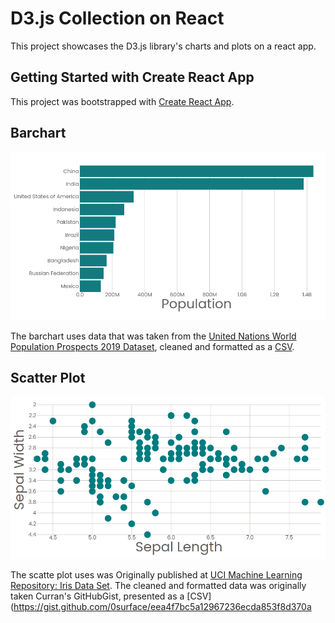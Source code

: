 # D3.js Collection on React

This project showcases the D3.js library's charts and plots on a react app.

## Getting Started with Create React App

This project was bootstrapped with [Create React App](https://github.com/facebook/create-react-app).

## Barchart

![D3.js_Barchart](/public/images/d3_react_%20barchart.png)

The barchart uses data that was taken from the [United Nations World Population Prospects 2019 Dataset](https://population.un.org/wpp/Download/Standard/Population/), cleaned and formatted as a [CSV](https://gist.github.com/0surface/78122e6e1e8b81771376b923f6728e7f).

## Scatter Plot

![D3.js_scatterplot](/public/images/D3.js_scatterplot.png)

The scatte plot uses was Originally published at [UCI Machine Learning Repository: Iris Data Set](https://archive.ics.uci.edu/ml/datasets/Iris). The cleaned and formatted data was originally taken Curran's GitHubGist, presented as a [CSV](https://gist.github.com/0surface/eea4f7bc5a12967236ecda853f8d370a
